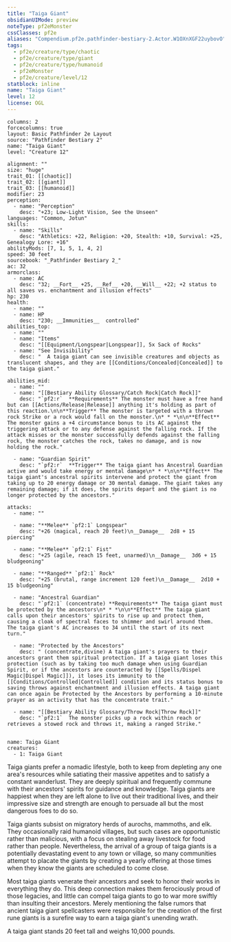 ```yaml
---
title: "Taiga Giant"
obsidianUIMode: preview
noteType: pf2eMonster
cssClasses: pf2e
aliases: "Compendium.pf2e.pathfinder-bestiary-2.Actor.W1OXnXGF22uybovO" 
tags:
  - pf2e/creature/type/chaotic
  - pf2e/creature/type/giant
  - pf2e/creature/type/humanoid
  - pf2eMonster
  - pf2e/creature/level/12
statblock: inline
name: "Taiga Giant"
level: 12
license: OGL
---
```


```statblock
columns: 2
forcecolumns: true
layout: Basic Pathfinder 2e Layout
source: "Pathfinder Bestiary 2"
name: "Taiga Giant"
level: "Creature 12"

alignment: ""
size: "huge"
trait_01: [[chaotic]]
trait_02: [[giant]]
trait_03: [[humanoid]]
modifier: 23
perception:
  - name: "Perception"
    desc: "+23; Low-Light Vision, See the Unseen"
languages: "Common, Jotun"
skills:
  - name: "Skills"
    desc: "Athletics: +22, Religion: +20, Stealth: +10, Survival: +25, Genealogy Lore: +16"
abilityMods: [7, 1, 5, 1, 4, 2]
speed: 30 feet
sourcebook: "_Pathfinder Bestiary 2_"
ac: 32
armorclass:
  - name: AC
    desc: "32; __Fort__ +25, __Ref__ +20, __Will__ +22; +2 status to all saves vs. enchantment and illusion effects"
hp: 230
health:
  - name: ""
  - name: HP
    desc: "230; __Immunities__  controlled"
abilities_top:
  - name: ""
  - name: "Items"
    desc: "[[Equipment/Longspear|Longspear]], 5x Sack of Rocks"
  - name: "See Invisibility"
    desc: "  A taiga giant can see invisible creatures and objects as translucent shapes, and they are [[Conditions/Concealed|Concealed]] to the taiga giant."

abilities_mid:
  - name: ""
  - name: "[[Bestiary Ability Glossary/Catch Rock|Catch Rock]]"
    desc: "`pf2:r`  **Requirements** The monster must have a free hand but can [[Actions/Release|Release]] anything it's holding as part of this reaction.\n\n**Trigger** The monster is targeted with a thrown rock Strike or a rock would fall on the monster.\n* * *\n\n**Effect** The monster gains a +4 circumstance bonus to its AC against the triggering attack or to any defense against the falling rock. If the attack misses or the monster successfully defends against the falling rock, the monster catches the rock, takes no damage, and is now holding the rock."

  - name: "Guardian Spirit"
    desc: "`pf2:r`  **Trigger** The taiga giant has Ancestral Guardian active and would take energy or mental damage\n* * *\n\n**Effect** The taiga giant's ancestral spirits intervene and protect the giant from taking up to 20 energy damage or 30 mental damage. The giant takes any remaining damage; if it does, the spirits depart and the giant is no longer protected by the ancestors."

attacks:
  - name: ""

  - name: "**Melee** `pf2:1` Longspear"
    desc: "+26 (magical, reach 20 feet)\n__Damage__  2d8 + 15 piercing"

  - name: "**Melee** `pf2:1` Fist"
    desc: "+25 (agile, reach 15 feet, unarmed)\n__Damage__  3d6 + 15 bludgeoning"

  - name: "**Ranged** `pf2:1` Rock"
    desc: "+25 (brutal, range increment 120 feet)\n__Damage__  2d10 + 15 bludgeoning"

  - name: "Ancestral Guardian"
    desc: "`pf2:1` (concentrate) **Requirements** The taiga giant must be protected by the ancestors\n* * *\n\n**Effect** The taiga giant calls upon their ancestors' spirits to rise up and protect them, causing a cloak of spectral faces to shimmer and swirl around them. The taiga giant's AC increases to 34 until the start of its next turn."

  - name: "Protected by the Ancestors"
    desc: " (concentrate,divine) A taiga giant's prayers to their ancestors grant them spiritual protection. If a taiga giant loses this protection (such as by taking too much damage when using Guardian Spirit, or if the ancestors are counteracted by [[Spells/Dispel Magic|Dispel Magic]]), it loses its immunity to the [[Conditions/Controlled|Controlled]] condition and its status bonus to saving throws against enchantment and illusion effects. A taiga giant can once again be Protected by the Ancestors by performing a 10-minute prayer as an activity that has the concentrate trait."

  - name: "[[Bestiary Ability Glossary/Throw Rock|Throw Rock]]"
    desc: "`pf2:1`  The monster picks up a rock within reach or retrieves a stowed rock and throws it, making a ranged Strike."
 
```

```encounter-table
name: Taiga Giant
creatures:
  - 1: Taiga Giant
```



Taiga giants prefer a nomadic lifestyle, both to keep from depleting any one area's resources while satiating their massive appetites and to satisfy a constant wanderlust. They are deeply spiritual and frequently commune with their ancestors' spirits for guidance and knowledge. Taiga giants are happiest when they are left alone to live out their traditional lives, and their impressive size and strength are enough to persuade all but the most dangerous foes to do so.

Taiga giants subsist on migratory herds of aurochs, mammoths, and elk. They occasionally raid humanoid villages, but such cases are opportunistic rather than malicious, with a focus on stealing away livestock for food rather than people. Nevertheless, the arrival of a group of taiga giants is a potentially devastating event to any town or village, so many communities attempt to placate the giants by creating a yearly offering at those times when they know the giants are scheduled to come close.

Most taiga giants venerate their ancestors and seek to honor their works in everything they do. This deep connection makes them ferociously proud of those legacies, and little can compel taiga giants to go to war more swiftly than insulting their ancestors. Merely mentioning the false rumors that ancient taiga giant spellcasters were responsible for the creation of the first rune giants is a surefire way to earn a taiga giant's unending wrath.

A taiga giant stands 20 feet tall and weighs 10,000 pounds.
